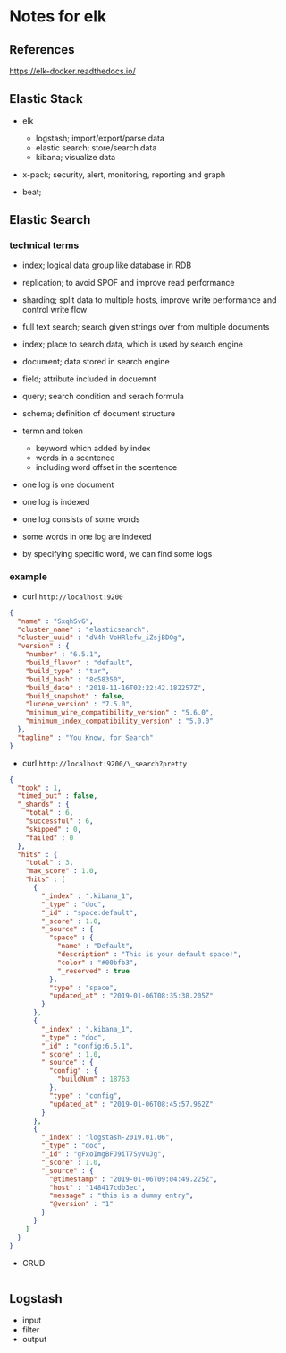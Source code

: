 # Notes for elk

## References

<https://elk-docker.readthedocs.io/>

## Elastic Stack

- elk
  - logstash; import/export/parse data
  - elastic search; store/search data
  - kibana; visualize data

- x-pack; security, alert, monitoring, reporting and graph
- beat;

## Elastic Search

### technical terms

- index; logical data group like database in RDB
- replication; to avoid SPOF and improve read performance
- sharding; split data to multiple hosts, improve write performance and control write flow

- full text search; search given strings over from multiple documents

- index; place to search data, which is used by search engine
- document; data stored in search engine
- field; attribute included in docuemnt
- query; search condition and serach formula
- schema; definition of document structure
- termn and token
  - keyword which added by index
  - words in a scentence
  - including word offset in the scentence

- one log is one document
- one log is indexed
- one log consists of some words
- some words in one log are indexed

- by specifying specific word, we can find some logs

### example

- curl `http://localhost:9200`

```json
{
  "name" : "SxqhSvG",
  "cluster_name" : "elasticsearch",
  "cluster_uuid" : "dV4h-VoHRlefw_iZsjBDOg",
  "version" : {
    "number" : "6.5.1",
    "build_flavor" : "default",
    "build_type" : "tar",
    "build_hash" : "8c58350",
    "build_date" : "2018-11-16T02:22:42.182257Z",
    "build_snapshot" : false,
    "lucene_version" : "7.5.0",
    "minimum_wire_compatibility_version" : "5.6.0",
    "minimum_index_compatibility_version" : "5.0.0"
  },
  "tagline" : "You Know, for Search"
}
```

- curl `http://localhost:9200/\_search?pretty`

```json
{
  "took" : 1,
  "timed_out" : false,
  "_shards" : {
    "total" : 6,
    "successful" : 6,
    "skipped" : 0,
    "failed" : 0
  },
  "hits" : {
    "total" : 3,
    "max_score" : 1.0,
    "hits" : [
      {
        "_index" : ".kibana_1",
        "_type" : "doc",
        "_id" : "space:default",
        "_score" : 1.0,
        "_source" : {
          "space" : {
            "name" : "Default",
            "description" : "This is your default space!",
            "color" : "#00bfb3",
            "_reserved" : true
          },
          "type" : "space",
          "updated_at" : "2019-01-06T08:35:38.205Z"
        }
      },
      {
        "_index" : ".kibana_1",
        "_type" : "doc",
        "_id" : "config:6.5.1",
        "_score" : 1.0,
        "_source" : {
          "config" : {
            "buildNum" : 18763
          },
          "type" : "config",
          "updated_at" : "2019-01-06T08:45:57.962Z"
        }
      },
      {
        "_index" : "logstash-2019.01.06",
        "_type" : "doc",
        "_id" : "gFxoImgBFJ9iT7SyVuJg",
        "_score" : 1.0,
        "_source" : {
          "@timestamp" : "2019-01-06T09:04:49.225Z",
          "host" : "148417cdb3ec",
          "message" : "this is a dummy entry",
          "@version" : "1"
        }
      }
    ]
  }
}
```

- CRUD

```json
```

## Logstash

- input
- filter
- output
